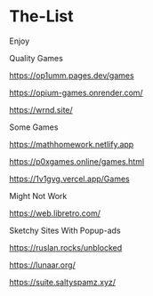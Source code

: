 # The-List
Enjoy

Quality Games

https://op1umm.pages.dev/games

https://opium-games.onrender.com/

https://wrnd.site/

Some Games

https://mathhomework.netlify.app

https://p0xgames.online/games.html

https://1v1gvg.vercel.app/Games

Might Not Work

https://web.libretro.com/

Sketchy Sites With Popup-ads

https://ruslan.rocks/unblocked

https://lunaar.org/

https://suite.saltyspamz.xyz/
